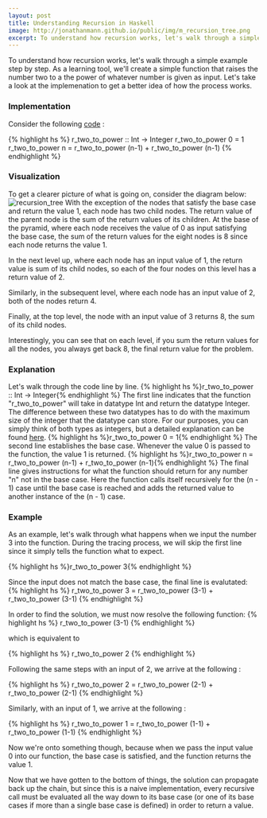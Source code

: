 ```yaml
---
layout: post
title: Understanding Recursion in Haskell
image: http://jonathanmann.github.io/public/img/m_recursion_tree.png
excerpt: To understand how recursion works, let's walk through a simple example step by step. As a learning tool, we'll create a simple function that raises the number two to a the power of whatever number is given as input. Let's take a look at the implemenation to get a better idea of how the process works.
---
```


To understand how recursion works, let's walk through a simple example step by step. As a learning tool, we'll create a simple function that raises the number two to a the power of whatever number is given as input. Let's take a look at the implemenation to get a better idea of how the process works.

### Implementation

Consider the following [code](https://github.com/jonathanmann/blog_examples/blob/master/recursion_in_haskell/r_two_to_power.hs) :

{% highlight hs %}
r_two_to_power :: Int -> Integer
r_two_to_power 0 = 1
r_two_to_power n = r_two_to_power (n-1) + r_two_to_power (n-1)
{% endhighlight %}

### Visualization

To get a clearer picture of what is going on, consider the diagram below:
![recursion_tree](http://jonathanmann.github.io/public/img/recursion_tree.png)
With the exception of the nodes that satisfy the base case and return the value 1, each node has two child nodes. The return value of the parent node is the sum of the return values of its children. At the base of the pyramid, where each node receives the value of 0 as input satisfying the base case, the sum of the return values for the eight nodes is 8 since each node returns the value 1. 

In the next level up, where each node has an input value of 1, the return value is sum of its child nodes, so each of the four nodes on this level has a return value of 2.

Similarly, in the subsequent level, where each node has an input value of 2, both of the nodes return 4.

Finally, at the top level, the node with an input value of 3 returns 8, the sum of its child nodes. 

Interestingly, you can see that on each level, if you sum the return values for all the nodes, you always get back 8, the final return value for the problem.

### Explanation

Let's walk through the code line by line.
{% highlight hs %}r_two_to_power :: Int -> Integer{% endhighlight %}
The first line indicates that the function "r_two_to_power" will take in datatype Int and return the datatype Integer. The difference between these two datatypes has to do with the maximum size of the integer that the datatype can store. For our purposes, you can simply think of both types as integers, but a detailed explanation can be found [here](http://stackoverflow.com/questions/17766424/dubious-int-vs-integer-handling-in-haskell).
{% highlight hs %}r_two_to_power 0 = 1{% endhighlight %}
The second line establishes the base case. Whenever the value 0 is passed to the function, the value 1 is returned.
{% highlight hs %}r_two_to_power n = r_two_to_power (n-1) + r_two_to_power (n-1){% endhighlight %}
The final line gives instructions for what the function should return for any number "n" not in the base case. Here the function calls itself recursively for the (n - 1) case until the base case is reached and adds the returned value to another instance of the (n - 1) case.

### Example

As an example, let's walk through what happens when we input the number 3 into the function. During the tracing process, we will skip the first line since it simply tells the function what to expect.

{% highlight hs %}r_two_to_power 3{% endhighlight %}

Since the input does not match the base case, the final line is evalutated:
{% highlight hs %}
r_two_to_power 3 = r_two_to_power (3-1) + r_two_to_power (3-1)
{% endhighlight %}

In order to find the solution, we must now resolve the following function:
{% highlight hs %}
r_two_to_power (3-1)
{% endhighlight %}

which is equivalent to

{% highlight hs %}
r_two_to_power 2
{% endhighlight %}

Following the same steps with an input of 2, we arrive at the following : 

{% highlight hs %}
r_two_to_power 2 = r_two_to_power (2-1) + r_two_to_power (2-1)
{% endhighlight %}

Similarly, with an input of 1, we arrive at the following : 

{% highlight hs %}
r_two_to_power 1 = r_two_to_power (1-1) + r_two_to_power (1-1)
{% endhighlight %}

Now we're onto something though, because when we pass the input value 0 into our function, the base case is satisfied, and the function returns the value 1. 

Now that we have gotten to the bottom of things, the solution can propagate back up the chain, but since this is a naive implementation, every recursive call must be evaluated all the way down to its base case (or one of its base cases if more than a single base case is defined) in order to return a value.


